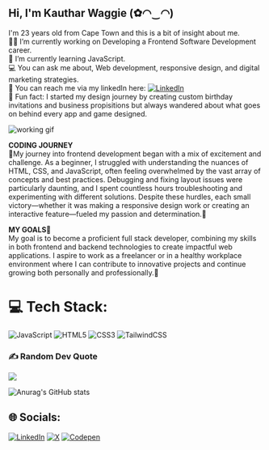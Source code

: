 ## Hi, I'm Kauthar Waggie (✿◠‿◠)

I'm 23 years old from Cape Town and this is a bit of insight about me. </br>
🐱‍🏍 I’m currently working on Developing a Frontend Software Development career.</br>
🌷 I’m currently learning JavaScript.</br>
💻 You can ask me about, Web development, responsive design, and digital marketing strategies.</br>
📧 You can reach me via my linkedIn here: [![LinkedIn](https://img.shields.io/badge/LinkedIn-%230077B5.svg?logo=linkedin&logoColor=white)](https://linkedin.com/in/https://www.linkedin.com/in/kauthar-waggie-865a03200/)</br>
🎠 Fun fact: I started my design journey by creating custom birthday invitations and business propisitions but always wandered about what goes on behind every app and game designed.</br>

![working gif](https://github.com/user-attachments/assets/065e62c8-7e17-44dd-92c9-83243defbef7)

<b> CODING JOURNEY</b> </br>
🌼My journey into frontend development began with a mix of excitement and challenge. As a beginner, I struggled with understanding the nuances of HTML, CSS, and JavaScript, often feeling overwhelmed by the vast array of concepts and best practices. Debugging and fixing layout issues were particularly daunting, and I spent countless hours troubleshooting and experimenting with different solutions. Despite these hurdles, each small victory—whether it was making a responsive design work or creating an interactive feature—fueled my passion and determination.🤞</br>

<b>MY GOALS💟</b> </br>
My goal is to become a proficient full stack developer, combining my skills in both frontend and backend technologies to create impactful web applications. I aspire to work as a freelancer or in a healthy workplace environment where I can contribute to innovative projects and continue growing both personally and professionally.🦋</br>

# 💻 Tech Stack:
![JavaScript](https://img.shields.io/badge/javascript-%23323330.svg?style=for-the-badge&logo=javascript&logoColor=%23F7DF1E) ![HTML5](https://img.shields.io/badge/html5-%23E34F26.svg?style=for-the-badge&logo=html5&logoColor=white) ![CSS3](https://img.shields.io/badge/css3-%231572B6.svg?style=for-the-badge&logo=css3&logoColor=white) ![TailwindCSS](https://img.shields.io/badge/tailwindcss-%2338B2AC.svg?style=for-the-badge&logo=tailwind-css&logoColor=white)

### ✍️ Random Dev Quote
![](https://quotes-github-readme.vercel.app/api?type=horizontal&theme=tokyonight)

<!-- Proudly created with GPRM ( https://gprm.itsvg.in ) -->

![Anurag's GitHub stats](https://github-readme-stats.vercel.app/api?username=Kauthar-waggie&theme=panda&show_icons=true)
## 🌐 Socials:
[![LinkedIn](https://img.shields.io/badge/LinkedIn-%230077B5.svg?logo=linkedin&logoColor=white)](https://linkedin.com/in/https://www.linkedin.com/in/kauthar-waggie-865a03200/) [![X](https://img.shields.io/badge/X-black.svg?logo=X&logoColor=white)](https://x.com/https://x.com/kautharwaggie1) [![Codepen](https://img.shields.io/badge/Codepen-000000?style=for-the-badge&logo=codepen&logoColor=white)](https://codepen.io/https://codepen.io/Kauthar-Waggie) 
